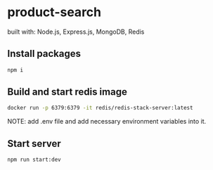 # product-search

built with: Node.js, Express.js, MongoDB, Redis


## Install packages


```sh
npm i
```

## Build and start redis image

```sh
docker run -p 6379:6379 -it redis/redis-stack-server:latest
```

NOTE: add .env file and add necessary environment variables into it.

## Start server

```sh
npm run start:dev
```
